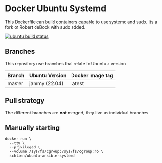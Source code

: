 Docker Ubuntu Systemd
=====================

This Dockerfile can build containers capable to use systemd and sudo. Its a fork of Robert deBock with sudo added.

[![ubuntu build status](https://img.shields.io/docker/cloud/build/schlien/ubuntu-ansible-systemd.svg)](https://hub.docker.com/repository/docker/schlien/ubuntu-ansible-systemd)

Branches
--------

This repository use branches that relate to Ubuntu a version.

|Branch |Ubuntu Version        |Docker image tag|
|-------|----------------------|----------------|
|master |jammy (22.04)         |latest          |

Pull strategy
-------------

The different branches are **not** merged, they live as individual branches.

Manually starting
-----------------

```
docker run \
  --tty \
  --privileged \
  --volume /sys/fs/cgroup:/sys/fs/cgroup:ro \
  schlien/ubuntu-ansible-systemd
```
